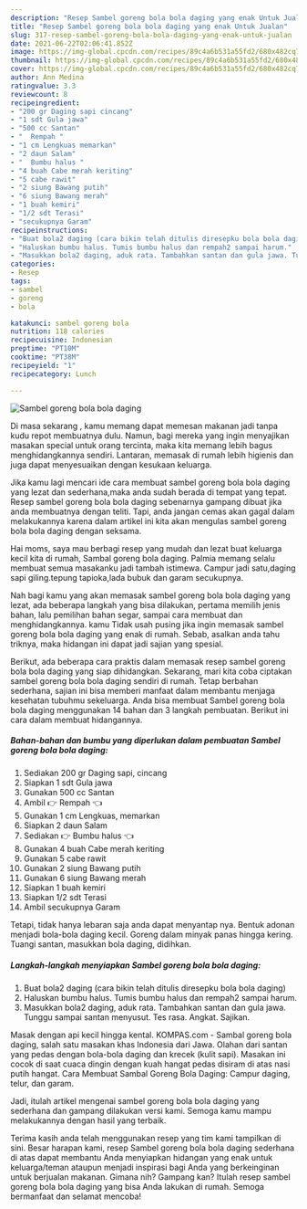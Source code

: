 ```yaml
---
description: "Resep Sambel goreng bola bola daging yang enak Untuk Jualan"
title: "Resep Sambel goreng bola bola daging yang enak Untuk Jualan"
slug: 317-resep-sambel-goreng-bola-bola-daging-yang-enak-untuk-jualan
date: 2021-06-22T02:06:41.852Z
image: https://img-global.cpcdn.com/recipes/89c4a6b531a55fd2/680x482cq70/sambel-goreng-bola-bola-daging-foto-resep-utama.jpg
thumbnail: https://img-global.cpcdn.com/recipes/89c4a6b531a55fd2/680x482cq70/sambel-goreng-bola-bola-daging-foto-resep-utama.jpg
cover: https://img-global.cpcdn.com/recipes/89c4a6b531a55fd2/680x482cq70/sambel-goreng-bola-bola-daging-foto-resep-utama.jpg
author: Ann Medina
ratingvalue: 3.3
reviewcount: 8
recipeingredient:
- "200 gr Daging sapi cincang"
- "1 sdt Gula jawa"
- "500 cc Santan"
- "  Rempah "
- "1 cm Lengkuas memarkan"
- "2 daun Salam"
- "  Bumbu halus "
- "4 buah Cabe merah keriting"
- "5 cabe rawit"
- "2 siung Bawang putih"
- "6 siung Bawang merah"
- "1 buah kemiri"
- "1/2 sdt Terasi"
- "secukupnya Garam"
recipeinstructions:
- "Buat bola2 daging (cara bikin telah ditulis diresepku bola bola daging)"
- "Haluskan bumbu halus. Tumis bumbu halus dan rempah2 sampai harum."
- "Masukkan bola2 daging, aduk rata. Tambahkan santan dan gula jawa. Tunggu sampai santan menyusut. Tes rasa. Angkat. Sajikan."
categories:
- Resep
tags:
- sambel
- goreng
- bola

katakunci: sambel goreng bola 
nutrition: 118 calories
recipecuisine: Indonesian
preptime: "PT10M"
cooktime: "PT38M"
recipeyield: "1"
recipecategory: Lunch

---
```



![Sambel goreng bola bola daging](https://img-global.cpcdn.com/recipes/89c4a6b531a55fd2/680x482cq70/sambel-goreng-bola-bola-daging-foto-resep-utama.jpg)

Di masa  sekarang , kamu memang dapat memesan makanan jadi tanpa kudu repot membuatnya dulu. Namun, bagi mereka yang ingin menyajikan masakan special untuk orang tercinta, maka kita memang lebih bagus menghidangkannya sendiri. Lantaran, memasak di rumah lebih higienis dan juga dapat menyesuaikan dengan kesukaan keluarga.

Jika kamu lagi mencari ide cara membuat sambel goreng bola bola daging yang lezat dan sederhana,maka anda sudah berada di tempat yang tepat. Resep sambel goreng bola bola daging  sebenarnya gampang dibuat jika anda membuatnya dengan teliti. Tapi, anda jangan cemas akan gagal dalam melakukannya 
karena dalam artikel ini kita akan mengulas sambel goreng bola bola daging dengan seksama.  

Hai moms, saya mau berbagi resep yang mudah dan lezat buat keluarga kecil kita di rumah, Sambal goreng bola daging. Palmia memang selalu membuat semua masakanku jadi tambah istimewa. Campur jadi satu,daging sapi giling.tepung tapioka,lada bubuk dan garam secukupnya.

Nah bagi kamu yang akan memasak sambel goreng bola bola daging yang lezat, ada beberapa langkah yang bisa dilakukan, pertama memilih jenis bahan, lalu pemilihan bahan segar, sampai cara membuat dan menghidangkannya. kamu Tidak usah pusing jika ingin memasak sambel goreng bola bola daging yang enak di rumah. Sebab, asalkan anda  tahu triknya, maka hidangan ini dapat jadi sajian yang spesial.

Berikut, ada beberapa cara praktis  dalam memasak resep sambel goreng bola bola daging yang siap dihidangkan. Sekarang, mari kita coba ciptakan sambel goreng bola bola daging sendiri di rumah. Tetap berbahan sederhana, sajian ini bisa memberi manfaat dalam membantu menjaga kesehatan tubuhmu sekeluarga. Anda bisa membuat Sambel goreng bola bola daging menggunakan 14 bahan dan 3 langkah pembuatan. Berikut ini cara dalam membuat hidangannya.

<!--inarticleads1-->

##### Bahan-bahan dan bumbu yang diperlukan dalam pembuatan Sambel goreng bola bola daging:

1. Sediakan 200 gr Daging sapi, cincang
1. Siapkan 1 sdt Gula jawa
1. Gunakan 500 cc Santan
1. Ambil  👉 Rempah 👈
1. Gunakan 1 cm Lengkuas, memarkan
1. Siapkan 2 daun Salam
1. Sediakan  👉 Bumbu halus 👈
1. Gunakan 4 buah Cabe merah keriting
1. Gunakan 5 cabe rawit
1. Gunakan 2 siung Bawang putih
1. Gunakan 6 siung Bawang merah
1. Siapkan 1 buah kemiri
1. Siapkan 1/2 sdt Terasi
1. Ambil secukupnya Garam


Tetapi, tidak hanya lebaran saja anda dapat menyantap nya. Bentuk adonan menjadi bola-bola daging kecil. Goreng dalam minyak panas hingga kering. Tuangi santan, masukkan bola daging, didihkan. 

<!--inarticleads2-->

##### Langkah-langkah menyiapkan Sambel goreng bola bola daging:

1. Buat bola2 daging (cara bikin telah ditulis diresepku bola bola daging)
1. Haluskan bumbu halus. Tumis bumbu halus dan rempah2 sampai harum.
1. Masukkan bola2 daging, aduk rata. Tambahkan santan dan gula jawa. Tunggu sampai santan menyusut. Tes rasa. Angkat. Sajikan.


Masak dengan api kecil hingga kental. KOMPAS.com - Sambal goreng bola daging, salah satu masakan khas Indonesia dari Jawa. Olahan dari santan yang pedas dengan bola-bola daging dan krecek (kulit sapi). Masakan ini cocok di saat cuaca dingin dengan kuah hangat pedas disiram di atas nasi putih hangat. Cara Membuat Sambal Goreng Bola Daging: Campur daging, telur, dan garam. 

Jadi, itulah artikel mengenai  sambel goreng bola bola daging  yang sederhana dan gampang dilakukan versi kami. Semoga kamu mampu melakukannya dengan hasil yang terbaik. 

Terima kasih anda telah menggunakan resep yang tim kami tampilkan di sini. Besar harapan kami, resep  Sambel goreng bola bola daging sederhana di atas dapat membantu Anda menyiapkan hidangan yang enak untuk keluarga/teman ataupun menjadi inspirasi bagi Anda yang berkeinginan untuk berjualan makanan. Gimana nih? Gampang kan? Itulah resep sambel goreng bola bola daging yang bisa Anda lakukan di rumah. Semoga bermanfaat dan selamat mencoba!

